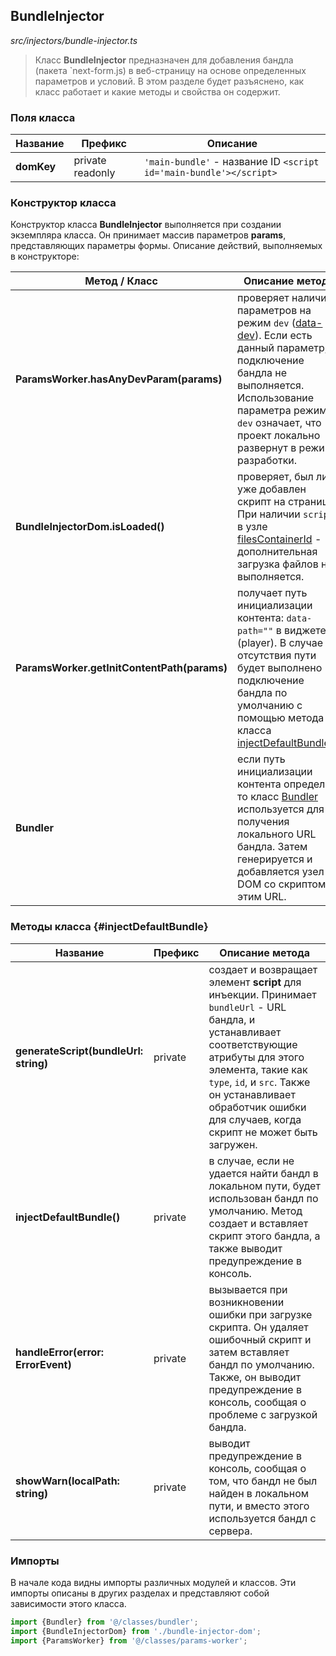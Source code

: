 ## BundleInjector

_src/injectors/bundle-injector.ts_

> Класс **BundleInjector** предназначен для добавления бандла (пакета `next-form.js) в веб-страницу на основе определенных параметров и условий. В этом разделе будет разъяснено, как класс  работает и какие методы и свойства он содержит.

### Поля класса

| Название    | Префикс           | Описание                                                           |
|-------------|-------------------|--------------------------------------------------------------------|
| **domKey**  | private readonly  | `'main-bundle'` - название ID `<script id='main-bundle'></script>` |


### Конструктор класса

Конструктор класса **BundleInjector** выполняется при создании экземпляра класса. Он принимает массив параметров **params**, представляющих параметры формы. Описание действий, выполняемых в конструкторе:

| Метод / Класс                               | Описание метода                                                                                                                                                                                                                               |
|---------------------------------------------|-----------------------------------------------------------------------------------------------------------------------------------------------------------------------------------------------------------------------------------------------|
| **ParamsWorker.hasAnyDevParam(params)**     | проверяет наличие параметров на режим `dev` ([data-dev](../params-worker/PARAMSWORKERTYPES.md)). Если есть данный параметр, подключение бандла не выполняется. Использование параметра режима `dev` означает, что проект локально развернут в режиме разработки. |
| **BundleInjectorDom.isLoaded()**            | проверяет, был ли уже добавлен скрипт на страницу. При наличии `script` в узле [filesContainerId](../CONFIG.md) - дополнительная загрузка файлов не выполняется.                                                                              |
| **ParamsWorker.getInitContentPath(params)** | получает путь инициализации контента: `data-path=""` в виджете (player). В случае отсутствия пути будет выполнено подключение бандла по умолчанию с помощью метода класса [injectDefaultBundle()](#injectDefaultBundle).                      |
| **Bundler**                                 | если путь инициализации контента определен, то класс [Bundler](injectors/BUNDLER.md) используется для получения локального URL бандла. Затем генерируется и добавляется узел DOM со скриптом с этим URL.                                      |

### Методы класса {#injectDefaultBundle}

| Название                              | Префикс | Описание метода                                                                                                                                                                                                                                                                    |
|---------------------------------------|---------|------------------------------------------------------------------------------------------------------------------------------------------------------------------------------------------------------------------------------------------------------------------------------------|
| **generateScript(bundleUrl: string)** | private | создает и возвращает элемент **script** для инъекции. Принимает `bundleUrl` - URL бандла, и устанавливает соответствующие атрибуты для этого элемента, такие как `type`, `id`, и `src`. Также он устанавливает обработчик ошибки для случаев, когда скрипт не может быть загружен. |
| **injectDefaultBundle()**             | private | в случае, если не удается найти бандл в локальном пути, будет использован бандл по умолчанию. Метод создает и вставляет скрипт этого бандла, а также выводит предупреждение в консоль.                                                                                             |
| **handleError(error: ErrorEvent)**    | private | вызывается при возникновении ошибки при загрузке скрипта. Он удаляет ошибочный скрипт и затем вставляет бандл по умолчанию. Также, он выводит предупреждение в консоль, сообщая о проблеме с загрузкой бандла.                                                                     |
| **showWarn(localPath: string)**       | private | выводит предупреждение в консоль, сообщая о том, что бандл не был найден в локальном пути, и вместо этого используется бандл с сервера.                                                                                                                                            |

### Импорты

В начале кода видны импорты различных модулей и классов. Эти импорты описаны в других разделах и представляют собой зависимости этого класса.

```js
import {Bundler} from '@/classes/bundler';
import {BundleInjectorDom} from './bundle-injector-dom';
import {ParamsWorker} from '@/classes/params-worker';
```